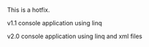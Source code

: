 This is a hotfix.

v1.1
console application using linq

v2.0
console application using linq and xml files
